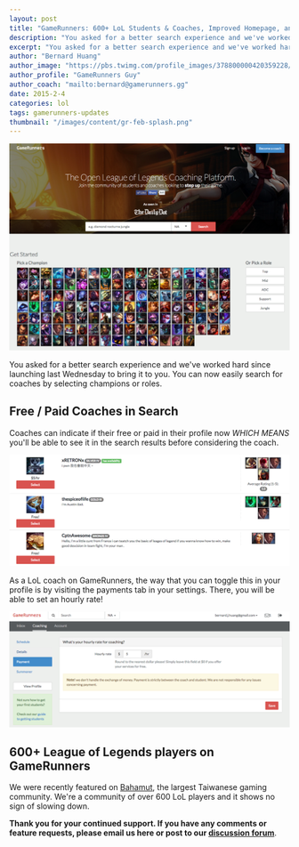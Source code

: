 ```yaml
---
layout: post
title: "GameRunners: 600+ LoL Students & Coaches, Improved Homepage, and Search Experience"
description: "You asked for a better search experience and we've worked hard since launching last Wednesday to bring it to you. You can now easily search for coaches by selecting champions or roles."
excerpt: "You asked for a better search experience and we've worked hard since launching last Wednesday to bring it to you. You can now easily search for coaches by selecting champions or roles. Coaches can indicate if their free or paid in their profile now WHICH MEANS you'll be able to see it in the search results before considering the coach."
author: "Bernard Huang"
author_image: "https://pbs.twimg.com/profile_images/378800000420359228/a73e0d9f4cb08c28ebd9585a91d25c8b_400x400.jpeg"
author_profile: "GameRunners Guy"
author_coach: "mailto:bernard@gamerunners.gg"
date: 2015-2-4
categories: lol
tags: gamerunners-updates
thumbnail: "/images/content/gr-feb-splash.png"
---
```

![GameRunners new homepage](/images/content/gr-feb-splash.png)

You asked for a better search experience and we've worked hard since launching last Wednesday to bring it to you. You can now easily search for coaches by selecting champions or roles.

## Free / Paid Coaches in Search

Coaches can indicate if their free or paid in their profile now *WHICH MEANS* you'll be able to see it in the search results before considering the coach.

![GameRunners free / paid search](/images/content/gr-feb-free-paid.png)

As a LoL coach on GameRunners, the way that you can toggle this in your profile is by visiting the payments tab in your settings. There, you will be able to set an hourly rate!

![GameRunners lol coaching payments](/images/content/gr-feb-payments.png)

## 600+ League of Legends players on GameRunners

We were recently featured on [Bahamut](http://gnn.gamer.com.tw/8/110368.html), the largest Taiwanese gaming community. We're a community of over 600 LoL players and it shows no sign of slowing down. 

**Thank you for your continued support. If you have any comments or feature requests, please email us here or post to our [discussion forum](http://discuss.gamerunners.gg/)**.